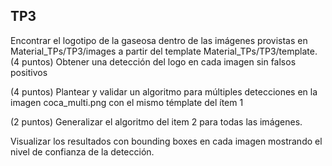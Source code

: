 ## TP3
Encontrar el logotipo de la gaseosa dentro de las imágenes provistas en Material_TPs/TP3/images a partir del template Material_TPs/TP3/template.
(4 puntos) Obtener una detección del logo en cada imagen sin falsos positivos

(4 puntos) Plantear y validar un algoritmo para múltiples detecciones en la imagen coca_multi.png con el mismo témplate del ítem 1

(2 puntos) Generalizar el algoritmo del item 2 para todas las imágenes.

Visualizar los resultados con bounding boxes en cada imagen mostrando el nivel de confianza de la detección.
